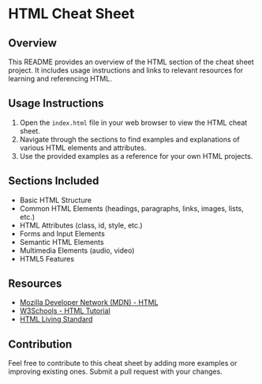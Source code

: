 # HTML Cheat Sheet

## Overview
This README provides an overview of the HTML section of the cheat sheet project. It includes usage instructions and links to relevant resources for learning and referencing HTML.

## Usage Instructions
1. Open the `index.html` file in your web browser to view the HTML cheat sheet.
2. Navigate through the sections to find examples and explanations of various HTML elements and attributes.
3. Use the provided examples as a reference for your own HTML projects.

## Sections Included
- Basic HTML Structure
- Common HTML Elements (headings, paragraphs, links, images, lists, etc.)
- HTML Attributes (class, id, style, etc.)
- Forms and Input Elements
- Semantic HTML Elements
- Multimedia Elements (audio, video)
- HTML5 Features

## Resources
- [Mozilla Developer Network (MDN) - HTML](https://developer.mozilla.org/en-US/docs/Web/HTML)
- [W3Schools - HTML Tutorial](https://www.w3schools.com/html/)
- [HTML Living Standard](https://html.spec.whatwg.org/multipage/)

## Contribution
Feel free to contribute to this cheat sheet by adding more examples or improving existing ones. Submit a pull request with your changes.